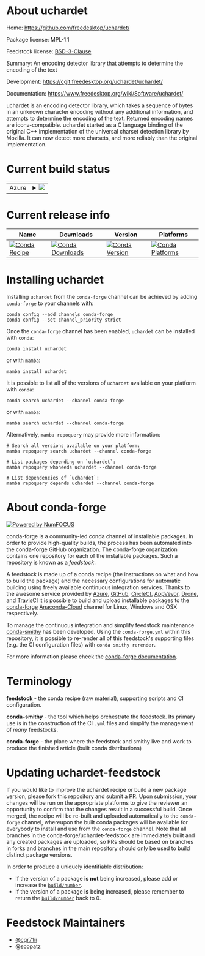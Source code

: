 About uchardet
==============

Home: https://github.com/freedesktop/uchardet/

Package license: MPL-1.1

Feedstock license: [BSD-3-Clause](https://github.com/conda-forge/uchardet-feedstock/blob/main/LICENSE.txt)

Summary: An encoding detector library that attempts to determine the encoding of the text

Development: https://cgit.freedesktop.org/uchardet/uchardet/

Documentation: https://www.freedesktop.org/wiki/Software/uchardet/

uchardet is an encoding detector library, which takes a sequence of bytes in an
unknown character encoding without any additional information, and attempts to
determine the encoding of the text. Returned encoding names are iconv-compatible.
uchardet started as a C language binding of the original C++ implementation of
the universal charset detection library by Mozilla. It can now detect more charsets,
and more reliably than the original implementation.


Current build status
====================


<table>
    
  <tr>
    <td>Azure</td>
    <td>
      <details>
        <summary>
          <a href="https://dev.azure.com/conda-forge/feedstock-builds/_build/latest?definitionId=6417&branchName=main">
            <img src="https://dev.azure.com/conda-forge/feedstock-builds/_apis/build/status/uchardet-feedstock?branchName=main">
          </a>
        </summary>
        <table>
          <thead><tr><th>Variant</th><th>Status</th></tr></thead>
          <tbody><tr>
              <td>linux_64</td>
              <td>
                <a href="https://dev.azure.com/conda-forge/feedstock-builds/_build/latest?definitionId=6417&branchName=main">
                  <img src="https://dev.azure.com/conda-forge/feedstock-builds/_apis/build/status/uchardet-feedstock?branchName=main&jobName=linux&configuration=linux%20linux_64_" alt="variant">
                </a>
              </td>
            </tr>
          </tbody>
        </table>
      </details>
    </td>
  </tr>
</table>

Current release info
====================

| Name | Downloads | Version | Platforms |
| --- | --- | --- | --- |
| [![Conda Recipe](https://img.shields.io/badge/recipe-uchardet-green.svg)](https://anaconda.org/conda-forge/uchardet) | [![Conda Downloads](https://img.shields.io/conda/dn/conda-forge/uchardet.svg)](https://anaconda.org/conda-forge/uchardet) | [![Conda Version](https://img.shields.io/conda/vn/conda-forge/uchardet.svg)](https://anaconda.org/conda-forge/uchardet) | [![Conda Platforms](https://img.shields.io/conda/pn/conda-forge/uchardet.svg)](https://anaconda.org/conda-forge/uchardet) |

Installing uchardet
===================

Installing `uchardet` from the `conda-forge` channel can be achieved by adding `conda-forge` to your channels with:

```
conda config --add channels conda-forge
conda config --set channel_priority strict
```

Once the `conda-forge` channel has been enabled, `uchardet` can be installed with `conda`:

```
conda install uchardet
```

or with `mamba`:

```
mamba install uchardet
```

It is possible to list all of the versions of `uchardet` available on your platform with `conda`:

```
conda search uchardet --channel conda-forge
```

or with `mamba`:

```
mamba search uchardet --channel conda-forge
```

Alternatively, `mamba repoquery` may provide more information:

```
# Search all versions available on your platform:
mamba repoquery search uchardet --channel conda-forge

# List packages depending on `uchardet`:
mamba repoquery whoneeds uchardet --channel conda-forge

# List dependencies of `uchardet`:
mamba repoquery depends uchardet --channel conda-forge
```


About conda-forge
=================

[![Powered by
NumFOCUS](https://img.shields.io/badge/powered%20by-NumFOCUS-orange.svg?style=flat&colorA=E1523D&colorB=007D8A)](https://numfocus.org)

conda-forge is a community-led conda channel of installable packages.
In order to provide high-quality builds, the process has been automated into the
conda-forge GitHub organization. The conda-forge organization contains one repository
for each of the installable packages. Such a repository is known as a *feedstock*.

A feedstock is made up of a conda recipe (the instructions on what and how to build
the package) and the necessary configurations for automatic building using freely
available continuous integration services. Thanks to the awesome service provided by
[Azure](https://azure.microsoft.com/en-us/services/devops/), [GitHub](https://github.com/),
[CircleCI](https://circleci.com/), [AppVeyor](https://www.appveyor.com/),
[Drone](https://cloud.drone.io/welcome), and [TravisCI](https://travis-ci.com/)
it is possible to build and upload installable packages to the
[conda-forge](https://anaconda.org/conda-forge) [Anaconda-Cloud](https://anaconda.org/)
channel for Linux, Windows and OSX respectively.

To manage the continuous integration and simplify feedstock maintenance
[conda-smithy](https://github.com/conda-forge/conda-smithy) has been developed.
Using the ``conda-forge.yml`` within this repository, it is possible to re-render all of
this feedstock's supporting files (e.g. the CI configuration files) with ``conda smithy rerender``.

For more information please check the [conda-forge documentation](https://conda-forge.org/docs/).

Terminology
===========

**feedstock** - the conda recipe (raw material), supporting scripts and CI configuration.

**conda-smithy** - the tool which helps orchestrate the feedstock.
                   Its primary use is in the construction of the CI ``.yml`` files
                   and simplify the management of *many* feedstocks.

**conda-forge** - the place where the feedstock and smithy live and work to
                  produce the finished article (built conda distributions)


Updating uchardet-feedstock
===========================

If you would like to improve the uchardet recipe or build a new
package version, please fork this repository and submit a PR. Upon submission,
your changes will be run on the appropriate platforms to give the reviewer an
opportunity to confirm that the changes result in a successful build. Once
merged, the recipe will be re-built and uploaded automatically to the
`conda-forge` channel, whereupon the built conda packages will be available for
everybody to install and use from the `conda-forge` channel.
Note that all branches in the conda-forge/uchardet-feedstock are
immediately built and any created packages are uploaded, so PRs should be based
on branches in forks and branches in the main repository should only be used to
build distinct package versions.

In order to produce a uniquely identifiable distribution:
 * If the version of a package **is not** being increased, please add or increase
   the [``build/number``](https://docs.conda.io/projects/conda-build/en/latest/resources/define-metadata.html#build-number-and-string).
 * If the version of a package **is** being increased, please remember to return
   the [``build/number``](https://docs.conda.io/projects/conda-build/en/latest/resources/define-metadata.html#build-number-and-string)
   back to 0.

Feedstock Maintainers
=====================

* [@cgr71ii](https://github.com/cgr71ii/)
* [@scopatz](https://github.com/scopatz/)

